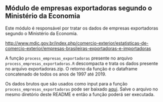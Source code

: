 ## Módulo de empresas exportadoras segundo o Ministério da Economia

Este módulo é responsável por tratar os dados de empresas exportadoras segundo o Ministério da Economia.

http://www.mdic.gov.br/index.php/comercio-exterior/estatisticas-de-comercio-exterior/empresas-brasileiras-exportadoras-e-importadoras

A função `process_empresas_exportadoras` presente no arquivo `process_empresas_exportadoras.R` descompacta e trata os dados presente no arquivo exportadoras.zip. O retorno da função é o dataframe concatenado de todos os anos de 1997 até 2019.

Os dados brutos que são usados como input para a função `process_empresas_exportadoras` pode ser baixado [aqui](https://drive.google.com/file/d/1m47jEmClrxSyCQLh1jMqmkAEjfuLyJ9Y/view?usp=sharing). Salve o arquivo no mesmo diretório deste README e então a função poderá ser executada.